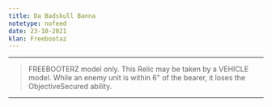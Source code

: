 ```yaml
---
title: Da Badskull Banna
notetype: nofeed
date: 23-10-2021
klan: Freebootaz
---
```


---

>FREEBOOTERZ model only. This Relic may be taken by a VEHICLE model. While an enemy unit is within 6" of the bearer, it loses the ObjectiveSecured ability.

---